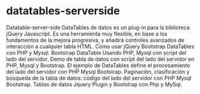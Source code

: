 # datatables-serverside
Datatable-server-side DataTables de datos es un plug-in para la biblioteca jQuery Javascript. Es una herramienta muy flexible, en base a los fundamentos de la mejora progresiva, y añadirá controles avanzados de interacción a cualquier tabla HTML. Cómo usar jQuery Bootstrap DataTables con PHP y Mysql. Bootstrap DataTable Usando PHP, Mysql con script del lado del servidor. Demo de tabla de datos con script del lado del servidor en PHP, Mysql y Bootstrap. El ejemplo de DataTables define el procesamiento del lado del servidor con PHP Mysql Bootstrap. Paginación, clasificación y búsqueda de la tabla de datos: código del lado del servidor con PHP Mysql Bootstrap. Tablas de datos Jquery Plugin y Bootstrap con Php y MySql.
